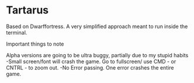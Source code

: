 # Tartarus
Based on Dwarffortress. A very simplified approach meant to run inside the terminal.

Important things to note

Alpha versions are going to be ultra buggy, partially due to my stupid habits
-Small screen/font will crash the game. Go to fullscreen/ use CMD - or CNTRL - to zoom out.
-No Error passing. One error crashes the entire game.
